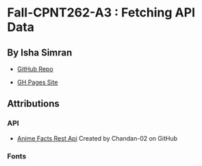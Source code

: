 # Fall-CPNT262-A3 : Fetching API Data
## By Isha Simran

- [GitHub Repo](https://github.com/IshaSimran/fall-cpnt262-a3)

- [GH Pages Site]()


## Attributions

### API

- [Anime Facts Rest Api](https://chandan-02.github.io/anime-facts-rest-api/) Created by Chandan-02 on GitHub

### Fonts
